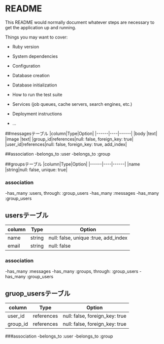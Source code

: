 # README

This README would normally document whatever steps are necessary to get the
application up and running.

Things you may want to cover:

* Ruby version

* System dependencies

* Configuration

* Database creation

* Database initialization

* How to run the test suite

* Services (job queues, cache servers, search engines, etc.)

* Deployment instructions

* ...

##messagesテーブル
|column|Type|Option|
|------|----|------|
|body  |text|
|image |text|
|group_id|references|null: false, foreign_key: true|
|user_id|references|null: false, foreign_key: true, add_index|

##association
-belongs_to :user
-belongs_to :group

##groupsテーブル
|column|Type|Option|
|------|----|------|
|name  |string|null: false, unique: true|

### association
-has_many :users, through: :group_users
-has_many :messages
-has_many :group_users


## usersテーブル
|column|Type|Option|
|------|----|------|
|name  |string|null: false, unique :true, add_index|
|email |string|null: false|

### association
-has_many :messages
-has_many :groups, through: :group_users
-has_many :group_users

## gruop_usersテーブル
|column|Type|Option|
|------|----|------|
|user_id|references|null: false, foreign_key: true|
|group_id|references|null: false, foreign_key: true|

###association
-belongs_to :user
-belongs_to :group



